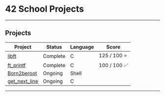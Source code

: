 # 42 School Projects
---
## Projects

| Project | Status   | Language | Score       |
| ------- | -------- | -------- | ----------- |
| [libft](https://github.com/larocqueg/42_Libft) | Complete | C        | 125 / 100  ⭐ |
| [ft_printf](https://github.com/larocqueg/42_ft_printf.git)| Complete | C        | 100 / 100 ✅ |
| [Born2beroot](https://github.com/larocqueg/42_Born_2_be_root.git)| Ongoing | Shell       | |
| [get_next_line](https://github.com/larocqueg/42_get_next_line.git)| Ongoing | C        | |




---
